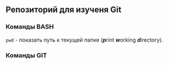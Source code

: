 ## Репозиторий для изученя Git

### Команды BASH

```pwd``` - показать путь к текущей папке (***p***rint ***w***orking ***d***irectory).  


### Команды GIT
